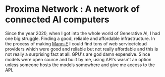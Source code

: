 # Proxima Network : A network of connected AI computers

Since the year 2020, when I got into the whole world of Generative AI, I had one big struggle. Finding a good, reliable and affordable infrastructure. In the process of making [Mann-E](https://mann-e.com) I could find tons of web service/cloud providers which were good and reliable but not really affordable and this is not really a surprising fact at all. GPU's are god damn expensive. Since models were open source and built by me, using API's wasn't an option unless someone hosts the models somewhere and give me access to the API.